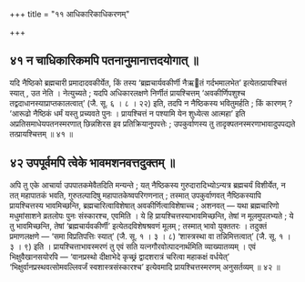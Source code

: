 +++
title = "११ आधिकारिकाधिकरणम्"

+++

## ४१ न चाधिकारिकमपि पतनानुमानात्तदयोगात् ॥

यदि नैष्ठिको ब्रह्मचारी प्रमादादवकीर्येत, किं तस्य ‘ब्रह्मचार्यवकीर्णी नैऋतं गर्दभमालभेत’ इत्येतत्प्रायश्चित्तं स्यात् , उत नेति । नेत्युच्यते ; यदपि अधिकारलक्षणे निर्णीतं प्रायश्चित्तम् ‘अवकीर्णिपशुश्च तद्वदाधानस्याप्राप्तकालत्वात्’ (जै. सू. ६ । ८ । २२) इति, तदपि न नैष्ठिकस्य भवितुमर्हति ; किं कारणम् ? ‘आरूढो नैष्ठिकं धर्मं यस्तु प्रच्यवते पुनः । प्रायश्चित्तं न पश्यामि येन शुध्येत्स आत्महा’ इति अप्रतिसमाधेयपतनस्मरणात् छिन्नशिरस इव प्रतिक्रियानुपपत्तेः ; उपकुर्वाणस्य तु तादृक्पतनस्मरणाभावादुपपद्यते तत्प्रायश्चित्तम् ॥ ४१ ॥

## ४२ उपपूर्वमपि त्वेके भावमशनवत्तदुक्तम् ॥

अपि तु एके आचार्या उपपातकमेवैतदिति मन्यन्ते ; यत् नैष्ठिकस्य गुरुदारादिभ्योऽन्यत्र ब्रह्मचर्यं विशीर्येत, न तत् महापातकं भवति, गुरुतल्पादिषु महापातकेष्वपरिगणनात् ; तस्मात् उपकुर्वाणवत् नैष्ठिकस्यापि प्रायश्चित्तस्य भावमिच्छन्ति, ब्रह्मचारित्वाविशेषात् अवकीर्णित्वाविशेषाच्च ; अशनवत् — यथा ब्रह्मचारिणो मधुमांसाशने व्रतलोपः पुनः संस्कारश्च, एवमिति । ये हि प्रायश्चित्तस्याभावमिच्छन्ति, तेषां न मूलमुपलभ्यते ; ये तु भावमिच्छन्ति, तेषां ‘ब्रह्मचार्यवकीर्णी’ इत्येतदविशेषश्रवणं मूलम् ; तस्मात् भावो युक्ततरः । तदुक्तं प्रमाणलक्षणे — ‘समा विप्रतिपत्तिः स्यात्’ (जै. सू. १ । ३ । ८) ‘शास्त्रस्था वा तन्निमित्तत्वात्’ (जै. सू. १ । ३ । ९) इति । प्रायश्चित्ताभावस्मरणं तु एवं सति यत्नगौरवोत्पादनार्थमिति व्याख्यातव्यम् । एवं भिक्षुवैखानसयोरपि — ‘वानप्रस्थो दीक्षाभेदे कृच्छ्रं द्वादशरात्रं चरित्वा महाकक्षं वर्धयेत्’ ‘भिक्षुर्वानप्रस्थवत्सोमवल्लिवर्जं स्वशास्त्रसंस्कारश्च’ इत्येवमादि प्रायश्चित्तस्मरणम् अनुसर्तव्यम् ॥ ४२ ॥
